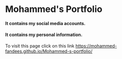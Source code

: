 # Mohammed's Portfolio
#### It contains my social media accounts.
#### It contains my personal information.
To visit this page click on this link https://mohammed-fandees.github.io/Mohammed-s-portfolio/

